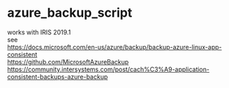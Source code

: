 # azure_backup_script
works with IRIS 2019.1  
see  
https://docs.microsoft.com/en-us/azure/backup/backup-azure-linux-app-consistent  
https://github.com/MicrosoftAzureBackup  
https://community.intersystems.com/post/cach%C3%A9-application-consistent-backups-azure-backup  
